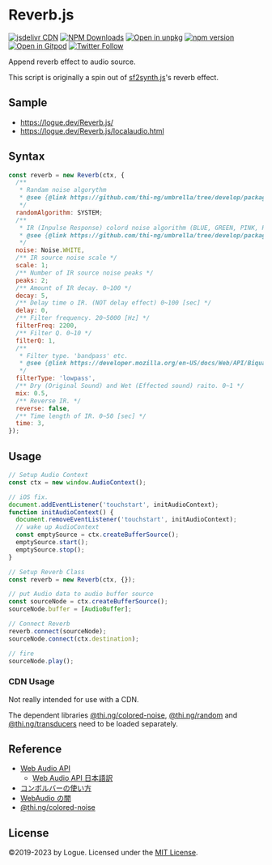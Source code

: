 # Reverb.js

[![jsdelivr CDN](https://data.jsdelivr.com/v1/package/npm/@logue/reverb/badge?style=rounded)](https://www.jsdelivr.com/package/npm/@logue/reverb)
[![NPM Downloads](https://img.shields.io/npm/dm/@logue/reverb.svg?style=flat)](https://www.npmjs.com/package/@logue/reverb)
[![Open in unpkg](https://img.shields.io/badge/Open%20in-unpkg-blue)](https://uiwjs.github.io/npm-unpkg/#/pkg/@logue/reverb/file/README.md)
[![npm version](https://img.shields.io/npm/v/@logue/reverb.svg)](https://www.npmjs.com/package/@logue/reverb)
[![Open in Gitpod](https://shields.io/badge/Open%20in-Gitpod-green?logo=Gitpod)](https://gitpod.io/#https://github.com/logue/Reverb.js)
[![Twitter Follow](https://img.shields.io/twitter/follow/logue256?style=plastic)](https://twitter.com/logue256)

Append reverb effect to audio source.

This script is originally a spin out of [sf2synth.js](https://github.com/logue/smfplayer.js)'s reverb effect.

## Sample

- <https://logue.dev/Reverb.js/>
- <https://logue.dev/Reverb.js/localaudio.html>

## Syntax

```js
const reverb = new Reverb(ctx, {
  /**
   * Randam noise algorythm
   * @see {@link https://github.com/thi-ng/umbrella/tree/develop/packages/random}
   */
  randomAlgorithm: SYSTEM;
  /**
   * IR (Inpulse Response) colord noise algorithm (BLUE, GREEN, PINK, RED, VIOLET, WHITE)
   * @see {@link https://github.com/thi-ng/umbrella/tree/develop/packages/colored-noise}
   */
  noise: Noise.WHITE,
  /** IR source noise scale */
  scale: 1;
  /** Number of IR source noise peaks */
  peaks: 2;
  /** Amount of IR decay. 0~100 */
  decay: 5,
  /** Delay time o IR. (NOT delay effect) 0~100 [sec] */
  delay: 0,
  /** Filter frequency. 20~5000 [Hz] */
  filterFreq: 2200,
  /** Filter Q. 0~10 */
  filterQ: 1,
  /**
   * Filter type. 'bandpass' etc.
   * @see {@link https://developer.mozilla.org/en-US/docs/Web/API/BiquadFilterNode/type}
   */
  filterType: 'lowpass',
  /** Dry (Original Sound) and Wet (Effected sound) raito. 0~1 */
  mix: 0.5,
  /** Reverse IR. */
  reverse: false,
  /** Time length of IR. 0~50 [sec] */
  time: 3,
});
```

## Usage

```js
// Setup Audio Context
const ctx = new window.AudioContext();

// iOS fix.
document.addEventListener('touchstart', initAudioContext);
function initAudioContext() {
  document.removeEventListener('touchstart', initAudioContext);
  // wake up AudioContext
  const emptySource = ctx.createBufferSource();
  emptySource.start();
  emptySource.stop();
}

// Setup Reverb Class
const reverb = new Reverb(ctx, {});

// put Audio data to audio buffer source
const sourceNode = ctx.createBufferSource();
sourceNode.buffer = [AudioBuffer];

// Connect Reverb
reverb.connect(sourceNode);
sourceNode.connect(ctx.destination);

// fire
sourceNode.play();
```

### CDN Usage

Not really intended for use with a CDN.

The dependent libraries [@thi.ng/colored-noise](https://www.jsdelivr.com/package/npm/@thi.ng/colored-noise), [@thi.ng/random](https://www.jsdelivr.com/package/npm/@thi.ng/random) and [@thi.ng/transducers](https://www.jsdelivr.com/package/npm/@thi.ng/transducers) need to be loaded separately.

## Reference

- [Web Audio API](https://www.w3.org/TR/webaudio/)
  - [Web Audio API 日本語訳](https://g200kg.github.io/web-audio-api-ja/)
- [コンボルバーの使い方](https://www.g200kg.com/jp/docs/webaudio/convolver.html)
- [WebAudio の闇](https://qiita.com/zprodev/items/7fcd8335d7e8e613a01f)
- [@thi.ng/colored-noise](https://github.com/thi-ng/umbrella/tree/develop/packages/colored-noise)

## License

©2019-2023 by Logue. Licensed under the [MIT License](LICENSE).
